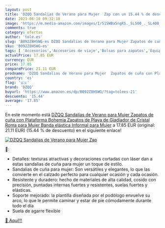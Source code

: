 ```yaml
---
layout: post
title: 'DZQQ Sandalias de Verano para Mujer  Zap con un 15.44 % de descuento'
date: 2021-06-10 09:32:18
image: 'https://m.media-amazon.com/images/I/51SWBa5ngKS._SL500_._SL400_.jpg'
comments: true
category: ofertas
author: 'tole.es'
slug: 'B092Z8HSWG-es DZQQ Sandalias de Verano para Mujer Zapatos de cuña con...'
sku: 'B092Z8HSWG-es'
tags: [ 'Accesorios','Accesorios de viaje','Bolsas para zapatos','Equipaje','Sandalias de vestir para mujer','Sandalias y palas de mujer','Zapatos','Zapatos para mujer','Zapatos y complementos','dzqq','zapatos', ]
actualPrice: 17.85 EUR
currency: EUR
price: 17.85
comparePrice: 21.11 EUR
prodname: 'DZQQ Sandalias de Verano para Mujer  Zapatos de cuña con Plataforma Bohemia  Zapatos de Playa de Gladiador de Cristal Roma para Mujer  Banda elástica Informal para Mujer'
country: 'es'
flag: '🇪🇸'
brand: 'DZQQ'
buyurl: 'https://www.amazon.es/dp/B092Z8HSWG/?tag=tolees-21'
descuento: '15.44'
average: '17.85'
---
```


En este momento está [DZQQ Sandalias de Verano para Mujer  Zapatos de cuña con Plataforma Bohemia  Zapatos de Playa de Gladiador de Cristal Roma para Mujer  Banda elástica Informal para Mujer](https://www.amazon.es/dp/B092Z8HSWG/?tag=tolees-21) a 17.85 EUR (original: 21.11 EUR) (15.44 %  de descuento) en el siguiente enlace!

[![DZQQ Sandalias de Verano para Mujer  Zap](https://m.media-amazon.com/images/I/51SWBa5ngKS._SL500_._SL400_.jpg)](https://www.amazon.es/dp/B092Z8HSWG/?tag=tolees-21)

🔎:

- Detalles: texturas atractivas y decoraciones cortadas con láser dan a estas sandalias de cuña para mujer un toque de estilo.
- Sandalias de cuña para mujer: Son versátiles y elegantes, lo que las convierte en el calzado perfecto para cualquier ocasión y cada ocasión.
- Resistente y duradero: hecho de materiales de alta calidad, cosido con precisión, puntadas internas fuertes y resistentes, suelas fuertes y elásticas.
- Soporte mejorado: la plantilla diseñada por el podólogo envuelve su arco, lo que le permite caminar y estar de pie cómodamente durante todo el día
- Suela de agarre flexible

[🛒 Aquí!!!](https://www.amazon.es/dp/B092Z8HSWG/?tag=tolees-21)
